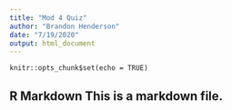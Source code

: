 ```yaml
---
title: "Mod 4 Quiz"
author: "Brandon Henderson"
date: "7/19/2020"
output: html_document
---
```



```{r setup, include=FALSE}
knitr::opts_chunk$set(echo = TRUE)
```

## R Markdown This is a markdown file.